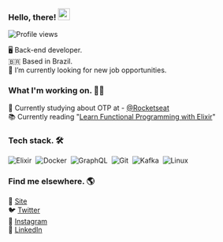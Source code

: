 
### Hello, there! <img src="https://raw.githubusercontent.com/kaueMarques/kaueMarques/master/hi.gif" width="24px">
<p align="left"> <img src="https://komarev.com/ghpvc/?username=jerryaugusto&color=9580FF&style=flat" alt="Profile views" /> </p>

🖥 Back-end developer. <br>
🇧🇷 Based in Brazil. <br>
🔭 I’m currently looking for new job opportunities. <br>

### What I'm working on. 👨‍💻

<!-- 🙋 Currently building my personal website - [jerryaugusto.com](https://jerryaugusto.com) <br> -->
🧐 Currently studying about OTP at - [@Rocketseat](https://github.com/rocketseat) <br>
📚 Currently reading "[Learn Functional Programming with Elixir](https://www.amazon.com.br/Functional-Programming-Elixir-Ulisses-Almeida/dp/168050245X/ref=sr_1_1?__mk_pt_BR=%C3%85M%C3%85%C5%BD%C3%95%C3%91&crid=1MK3X2DMLLVGT&keywords=Learn+Functional+Programming+with+Elixir&qid=1662774768&sprefix=learn+functional+programming+with+elixir%2Caps%2C196&sr=8-1&ufe=app_do%3Aamzn1.fos.6a09f7ec-d911-4889-ad70-de8dd83c8a74#detailBullets_feature_div)"


### Tech stack. 🛠

![Elixir](https://img.shields.io/badge/-Elixir-22212C?style=flat&logo=elixir&logoColor=9580FF)&nbsp;
![Docker](https://img.shields.io/badge/-Docker-22212C?style=flat&logo=docker&logoColor=9580FF)&nbsp;
![GraphQL](https://img.shields.io/badge/-GraphQL-22212C?style=flat&logo=graphql&logoColor=FF80BF)&nbsp;
![Git](https://img.shields.io/badge/-Git-22212C?style=flat&logo=git&logoColor=FFCA80)&nbsp;
![Kafka](https://img.shields.io/badge/-Kafka-22212C?style=flat&logo=apachekafka&logoColor=F8F8F2)&nbsp;
![Linux](https://img.shields.io/badge/-Linux-22212C?style=flat&logo=linux&logoColor=FFCA80)&nbsp;
<!-- ![Erlang](https://img.shields.io/badge/-Erlang-22212C?style=flat&logo=erlang&logoColor=FF9580)&nbsp; -->


### Find me elsewhere. 🌎

🚀 [Site](https://jerryaugusto.com) <br>
🐦 [Twitter](https://twitter.com/jerryaugustodev) <br>
📸 [Instagram](https://instagram.com/jerryaugustodev) <br>
💼 [LinkedIn](https://www.linkedin.com/in/jerryaugustodev) <br>
